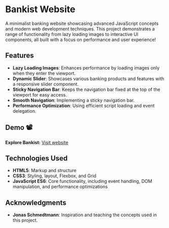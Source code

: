 # Bankist Website

A minimalist banking website showcasing advanced JavaScript concepts and modern web development techniques. This project demonstrates a range of functionality from lazy loading images to interactive UI components, all built with a focus on performance and user experience!

## Features

- **Lazy Loading Images**: Enhances performance by loading images only when they enter the viewport.
- **Dynamic Slider**: Showcases various banking products and features with a responsive slider component.
- **Sticky Navigation Bar**: Keeps the navigation bar fixed at the top of the viewport for easy access.
- **Smooth Navigation**: Implementing a sticky navigation bar.
- **Performance Optimization**: Using efficient script loading and event delegation.

## Demo 📽️
**Explore Bankist:** [Visit website](https://mostafa-ehab22.github.io/Bankist-Website/)

## Technologies Used

- **HTML5**: Markup and structure
- **CSS3**: Styling, layout, Flexbox, and Grid
- **JavaScript ES6**: Core functionality, including event handling, DOM manipulation, and performance optimizations

## Acknowledgments 

- **Jonas Schmedtmann**: Inspiration and teaching the concepts used in this project.



